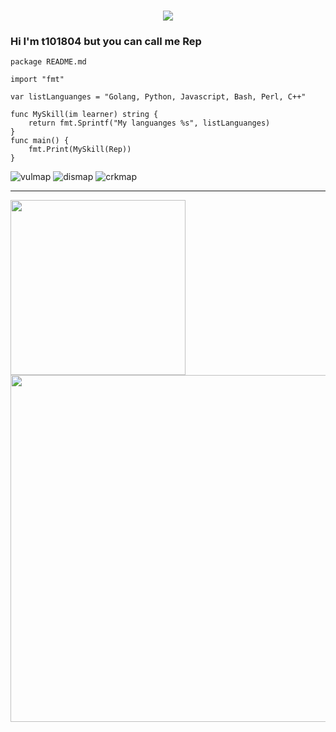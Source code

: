 <h1 align="center">
<a href="https://git.io/typing-svg">
<img src="https://readme-typing-svg.herokuapp.com?font=ubuntu&color=%23B335F7&size=22&vCenter=true&height=40&lines=Welcome+to+my+home+page+%F0%9F%91%8B;I+guess+you+are+a+hacker+%F0%9F%A4%94;Nice+to+meet+you+%F0%9F%98%9D;Hope+there+is+something+you+need+%F0%9F%8E%81">
</a>
</h1>  

### Hi I'm t101804 but you can call me Rep 
```golang
package README.md

import "fmt"

var listLanguanges = "Golang, Python, Javascript, Bash, Perl, C++"

func MySkill(im learner) string {
	return fmt.Sprintf("My languanges %s", listLanguanges)
}
func main() {
	fmt.Print(MySkill(Rep))
}
```
![vulmap](https://img.shields.io/badge/-t101804/vulmap-3A77A9?style=flat-square&logo=python&logoColor=white&labelColor=6495ED)
![dismap](https://img.shields.io/badge/-t101804t101804/dismap-00BFFF?style=flat-square&logo=go&logoColor=white&labelColor=87CEFA) 
![crkmap](https://img.shields.io/badge/-t101804/crkmap-00CED1?style=flat-square&logo=go&logoColor=white&labelColor=40E0D0) 
***
<img align='left' src='http://github-profile-summary-cards.vercel.app/api/cards/most-commit-language?username=t101804&theme=nord_dark' width='280px'>
<img align='center' src='http://github-profile-summary-cards.vercel.app/api/cards/profile-details?username=t101804&theme=nord_dark' width='555px'> 

